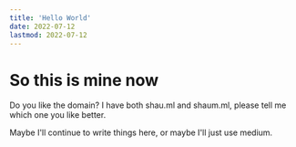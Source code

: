 ```yaml
---
title: 'Hello World'
date: 2022-07-12
lastmod: 2022-07-12
---
```


# So this is mine now
Do you like the domain? I have both shau.ml and shaum.ml, please tell me which one you like better. 

Maybe I'll continue to write things here, or maybe I'll just use medium.
